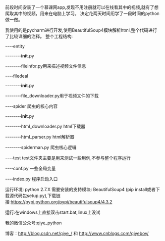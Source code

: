 ﻿前段时间安装了一个慕课网app,发现不用注册就可以在线看其中的视频,就有了想爬取其中的视频，用来在电脑上学习。
决定花两天时间用学了一段时间的python做一做。

我使用的是pycharm进行开发,使用BeautifulSoup4模块解析html,整个代码进行了比较详细的注释。
整个工程结构:

----entity

--------__init__.py

--------fileinfor.py用来描述视频文件信息

----filedeal

--------__init__.py

--------file_downloader.py用于视频文件的下载

----spider 爬虫的核心内容

--------__init__.py

--------html_downloader.py html下载器

--------html_parser.py  html解析器

--------spiderman.py  爬虫核心逻辑

----test test文件夹主要是用来测试一些用例,不参与整个程序运行

----conf.py 一些全局变量

----index.py 程序启动入口


运行环境:
python 2.7.X
需要安装的支持模块:
BeautifulSoup4 (pip install或者下载源代码包setup.py),下载链接:https://pypi.python.org/pypi/beautifulsoup4/4.3.2

运行:在windows上直接双击start.bat,linux上没试

我的微信公众号:qiye_python

博客：http://blog.csdn.net/qiye_/ 和 http://www.cnblogs.com/qiyeboy/


